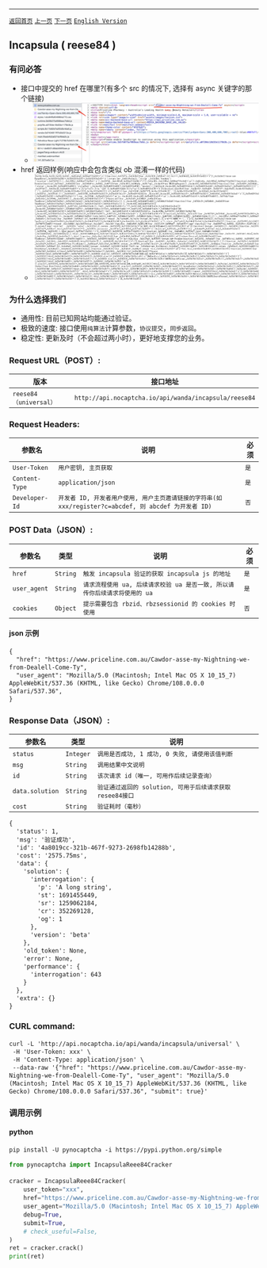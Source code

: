 ------
[`返回首页`](../README.md)    [`上一页`](cloudflare.md)       [`下一页`](incapsula_utmvc.md)   [`English Version`](../en-US/incapsula.md)

## Incapsula ( reese84 )

### 有问必答

* 接口中提交的 href 在哪里?(有多个 src 的情况下, 选择有 async 关键字的那个链接)
    * ![incapsula](/images/incapsula/incapsula.png)
* href 返回样例(响应中会包含类似 ob 混淆一样的代码)
    * ![incapsula](/images/incapsula/incapsula2.png)

### 为什么选择我们

* 通用性: 目前已知网站均能通过验证。
* 极致的速度: 接口使用`纯算法`计算参数，`协议提交`，`同步返回`。
* 稳定性: 更新及时（不会超过两小时），更好地支撑您的业务。

### Request URL（POST）:

| 版本               | 接口地址                                                    |
|-------------------|---------------------------------------------------------|
| `reese84（universal）` | `http://api.nocaptcha.io/api/wanda/incapsula/reese84` |

### Request Headers:

| 参数名            | 说明                 | 必须  |
|----------------|--------------------|-----|
| `User-Token`   | `用户密钥, 主页获取`       | `是` |
| `Content-Type` | `application/json` | `是` |
| `Developer-Id` | `开发者 ID, 开发者用户使用, 用户主页邀请链接的字符串(如 xxx/register?c=abcdef, 则 abcdef 为开发者 ID)`           | `否` |

### POST Data（JSON）:

| 参数名          | 类型        | 说明                                                                                                                                                             | 必须  |
|--------------|-----------|----------------------------------------------------------------------------------------------------------------------------------------------------------------|-----|
| `href`       | `String`  | `触发 incapsula 验证的获取 incapsula js 的地址`                                                                                                                           | `是` |
| `user_agent` | `String`  | `请求流程使用 ua, 后续请求校验 ua 是否一致, 所以请传你后续请求将使用的 ua`                                                                                                      | `是` |
| `cookies` | `Object`  | `提示需要包含 rbzid、rbzsessionid 的 cookies 时使用`                                                                                                      | `否` |

#### json 示例

```
{
  "href": "https://www.priceline.com.au/Cawdor-asse-my-Nightning-we-from-Dealell-Come-Ty",
  "user_agent": "Mozilla/5.0 (Macintosh; Intel Mac OS X 10_15_7) AppleWebKit/537.36 (KHTML, like Gecko) Chrome/108.0.0.0 Safari/537.36",
}
```

### Response Data（JSON）:

| 参数名            | 类型        | 说明                            |
|----------------|-----------|-------------------------------|
| `status`       | `Integer` | `调用是否成功, 1 成功, 0 失败, 请使用该值判断` |
| `msg`          | `String`  | `调用结果中文说明`                    |
| `id`           | `String`  | `该次请求 id（唯一, 可用作后续记录查询）`      |
| `data.solution` | `String`  | `验证通过返回的 solution, 可用于后续请求获取resee84接口`    |
| `cost`         | `String`  | `验证耗时（毫秒）`                    |

```
{
  'status': 1,
  'msg': '验证成功',
  'id': '4a8019cc-321b-467f-9273-2698fb14288b',
  'cost': '2575.75ms',
  'data': {
    'solution': {
      'interrogation': {
        'p': 'A long string',
        'st': 1691455449,
        'sr': 1259062184,
        'cr': 352269128,
        'og': 1
      },
      'version': 'beta'
    },
    'old_token': None,
    'error': None,
    'performance': {
      'interrogation': 643
    }
  },
  'extra': {}
}
```

<!--#### 不提交验证, 仅计算（submit=false）

| 参数名      | 类型        | 说明                            |
|----------|-----------|-------------------------------|
| `status` | `Integer` | `调用是否成功, 1 成功, 0 失败, 请使用该值判断` |
| `msg`    | `String`  | `调用结果中文说明`                    |
| `id`     | `String`  | `该次请求 id（唯一, 可用作后续记录查询）`      |
| `data`   | `Object`  | `直接用作验证接口 post json 参数提交即可`   |
| `cost`   | `String`  | `验证耗时（毫秒）`                    |

```
{
  "cost": "279.66ms",
  "data": {
    "error": null,
    "old_token": null,
    "performance": {
      "interrogation": 319
    },
    "solution": {
      "interrogation": {
        "cr": 661732465,
        "og": 1,
        "p": "A long string",
        "sr": 981077036,
        "st": 1679134739
      },
      "version": "beta"
    }
  },
  "id": "b41526e4-60b9-4005-8967-0124d328f386",
  "msg": "验证成功",
  "status": 1
}
```-->

### CURL command:

```
curl -L 'http://api.nocaptcha.io/api/wanda/incapsula/universal' \
 -H 'User-Token: xxx' \
 -H 'Content-Type: application/json' \
 --data-raw '{"href": "https://www.priceline.com.au/Cawdor-asse-my-Nightning-we-from-Dealell-Come-Ty", "user_agent": "Mozilla/5.0 (Macintosh; Intel Mac OS X 10_15_7) AppleWebKit/537.36 (KHTML, like Gecko) Chrome/108.0.0.0 Safari/537.36", "submit": true}'
```

### 调用示例

#### python

```shell
pip install -U pynocaptcha -i https://pypi.python.org/simple
```

```python
from pynocaptcha import IncapsulaReee84Cracker

cracker = IncapsulaReee84Cracker(
    user_token="xxx",
    href="https://www.priceline.com.au/Cawdor-asse-my-Nightning-we-from-Dealell-Come-Ty",
    user_agent="Mozilla/5.0 (Macintosh; Intel Mac OS X 10_15_7) AppleWebKit/537.36 (KHTML, like Gecko) Chrome/108.0.0.0 Safari/537.36",
    debug=True,
    submit=True,
    # check_useful=False,
)
ret = cracker.crack()
print(ret)
```

